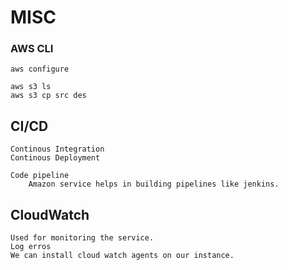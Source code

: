 # MISC


### AWS CLI
	aws configure

	aws s3 ls
	aws s3 cp src des

## CI/CD

	Continous Integration
	Continous Deployment

	Code pipeline 
		Amazon service helps in building pipelines like jenkins.

## CloudWatch

	Used for monitoring the service.
	Log erros
	We can install cloud watch agents on our instance.



